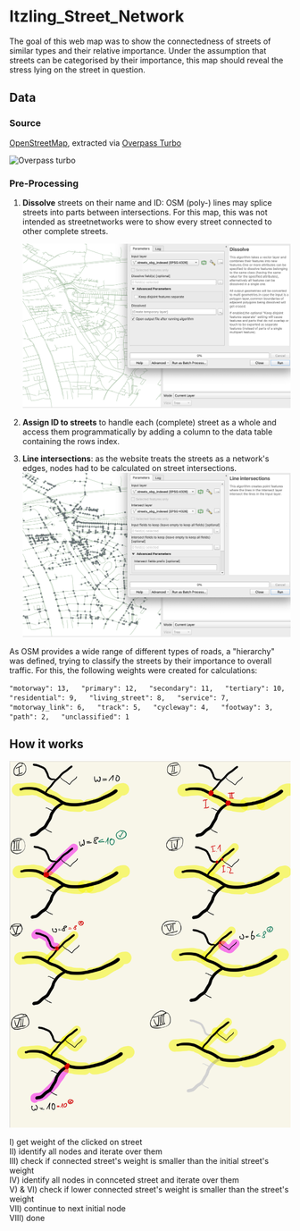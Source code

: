 # Itzling_Street_Network

The goal of this web map was to show the connectedness of streets of similar types and their relative importance. Under the assumption that streets can be categorised by their importance, this map should reveal the stress lying on the street in question. 

## Data

### Source

[OpenStreetMap](https://www.openstreetmap.org/#map=12/47.8017/13.1469), extracted via [Overpass Turbo](https://overpass-turbo.eu)  

![Overpass turbo](/images/overpass_turbo.png)

### Pre-Processing

1. **Dissolve** streets on their name and ID: OSM (poly-) lines may splice streets into parts between intersections. For this map, this was not intended as streetnetworks were to show every street connected to other complete streets.

   ![Dissolve](/images/dissolve.png)
2. **Assign ID to streets** to handle each (complete) street as a whole and access them programmatically by adding a column to the data table containing the rows index.  
3.  **Line intersections**: as the website treats the streets as a network's edges, nodes had to be calculated on street intersections.
   ![Intersect](/images/intersect.png)

As OSM provides a wide range of different types of roads, a "hierarchy" was defined, trying to classify the streets by their importance to overall traffic. For this, the following weights were created for calculations:

   `"motorway": 13,  
    "primary": 12,  
    "secondary": 11,  
    "tertiary": 10,  
    "residential": 9,  
    "living_street": 8,  
    "service": 7,  
    "motorway_link": 6,  
    "track": 5,  
    "cycleway": 4,  
    "footway": 3,  
    "path": 2,  
    "unclassified": 1`  

## How it works

![stepbystep.jpeg](/images/stepsbystep.jpeg)

I) get weight of the clicked on street  
II) identify all nodes and iterate over them  
III) check if connected street's weight is smaller than the initial street's weight  
IV) identify all nodes in connceted street and iterate over them  
V) & VI)  check if lower connected street's weight is smaller than the street's weight  
VII) continue to next initial node  
VIII) done

